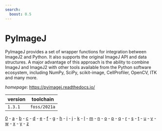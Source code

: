 ```yaml
---
search:
  boost: 0.5
---
```

# PyImageJ

PyImageJ provides a set of wrapper functions for integration between ImageJ2 and Python. It also  supports the original ImageJ API and data structures. A major advantage of this approach is the ability to combine  ImageJ and ImageJ2 with other tools available from the Python software ecosystem, including NumPy, SciPy,  scikit-image, CellProfiler, OpenCV, ITK and many more.

*homepage*: <https://pyimagej.readthedocs.io/>

version | toolchain
--------|----------
``1.3.1`` | ``foss/2021a``

[0](../0/index.md) - [a](../a/index.md) - [b](../b/index.md) - [c](../c/index.md) - [d](../d/index.md) - [e](../e/index.md) - [f](../f/index.md) - [g](../g/index.md) - [h](../h/index.md) - [i](../i/index.md) - [j](../j/index.md) - [k](../k/index.md) - [l](../l/index.md) - [m](../m/index.md) - [n](../n/index.md) - [o](../o/index.md) - [p](../p/index.md) - [q](../q/index.md) - [r](../r/index.md) - [s](../s/index.md) - [t](../t/index.md) - [u](../u/index.md) - [v](../v/index.md) - [w](../w/index.md) - [x](../x/index.md) - [y](../y/index.md) - [z](../z/index.md)

